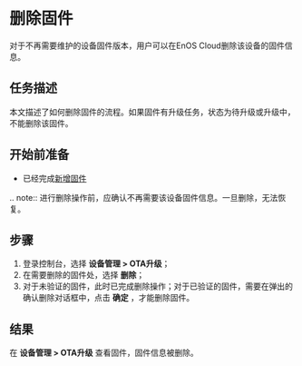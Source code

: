 # 删除固件

对于不再需要维护的设备固件版本，用户可以在EnOS Cloud删除该设备的固件信息。

## 任务描述

本文描述了如何删除固件的流程。如果固件有升级任务，状态为待升级或升级中，不能删除该固件。

## 开始前准备

- 已经完成[新增固件](adding_firmware)

.. note:: 进行删除操作前，应确认不再需要该设备固件信息。一旦删除，无法恢复。

## 步骤

1. 登录控制台，选择 **设备管理 > OTA升级**；
2. 在需要删除的固件处，选择 **删除**；
3. 对于未验证的固件，此时已完成删除操作；对于已验证的固件，需要在弹出的确认删除对话框中，点击 **确定** ，才能删除固件。

## 结果

在 **设备管理 > OTA升级** 查看固件，固件信息被删除。
